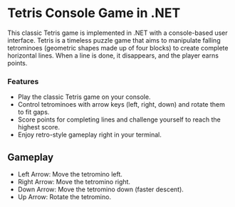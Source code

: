 # Tetris Console Game in .NET
This classic Tetris game is implemented in .NET with a console-based user interface. Tetris is a timeless puzzle game that aims to manipulate falling tetrominoes (geometric shapes made up of four blocks) to create complete horizontal lines. When a line is done, it disappears, and the player earns points.

### Features
- Play the classic Tetris game on your console.
- Control tetrominoes with arrow keys (left, right, down) and rotate them to fit gaps.
- Score points for completing lines and challenge yourself to reach the highest score.
- Enjoy retro-style gameplay right in your terminal.

## Gameplay
- Left Arrow: Move the tetromino left.
- Right Arrow: Move the tetromino right.
- Down Arrow: Move the tetromino down (faster descent).
- Up Arrow: Rotate the tetromino.
